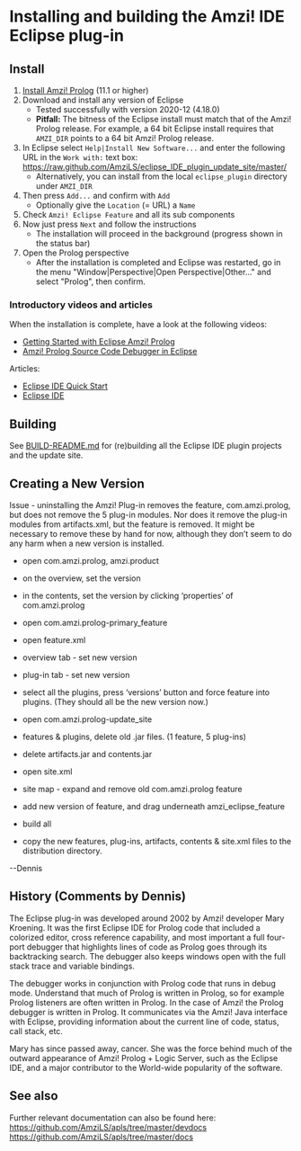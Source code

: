 # Installing and building the Amzi! IDE Eclipse plug-in

## Install

1. [Install Amzi! Prolog](../Setup%20and%20getting%20started.md#installation) (11.1 or higher)
2. Download and install any version of Eclipse
    * Tested successfully with version 2020-12 (4.18.0)
    * **Pitfall:** The bitness of the Eclipse install must match that of the Amzi! Prolog release. For example, a 64 bit Eclipse install requires that `AMZI_DIR` points to a 64 bit Amzi! Prolog release.
3. In Eclipse select `Help|Install New Software...` and enter the following URL in the `Work with:` text box:    
    https://raw.github.com/AmziLS/eclipse_IDE_plugin_update_site/master/
    * Alternatively, you can install from the local `eclipse_plugin` directory under `AMZI_DIR`
4. Then press `Add...` and confirm with `Add`
    * Optionally give the `Location` (= URL) a `Name`
5. Check `Amzi! Eclipse Feature` and all its sub components
6. Now just press `Next` and follow the instructions
    * The installation will proceed in the background (progress shown in the status bar)
7. Open the Prolog perspective
    * After the installation is completed and Eclipse was restarted, go in the menu "Window|Perspective|Open Perspective|Other..." and select "Prolog", then confirm.

### Introductory videos and articles

When the installation is complete, have a look at the following videos:
  * [Getting Started with Eclipse Amzi! Prolog](https://www.youtube.com/watch?v=EMxLnn2I9yo)    
  * [Amzi! Prolog Source Code Debugger in Eclipse](https://www.youtube.com/watch?v=fewTmnarfu8)    

Articles:
  * [Eclipse IDE Quick Start](http://www.amzi.com/manuals/amzi/pro/pug_ide_quickstart.htm)
  * [Eclipse IDE](http://www.amzi.com/manuals/amzi/pro/pug_ide.htm)

## Building

See [BUILD-README.md](workspace/com.amzi.prolog-update_site/BUILD-README.md) for (re)building all the Eclipse IDE plugin projects and the update site.

## Creating a New Version

Issue - uninstalling the Amzi! Plug-in removes the feature, com.amzi.prolog, but does not remove the 5 plug-in modules.  Nor does it remove the plug-in modules from artifacts.xml, but the feature is removed.  It might be necessary to remove these by hand for now, although they don’t seem to do any harm when a new version is installed.

- open com.amzi.prolog, amzi.product
- on the overview, set the version
- in the contents, set the version by clicking ‘properties’ of com.amzi.prolog
- open com.amzi.prolog-primary_feature
- open feature.xml
- overview tab - set new version
- plug-in tab - set new version
- select all the plugins, press ‘versions’ button and force feature into plugins.  (They should all be the new version now.)

- open com.amzi.prolog-update_site
- features & plugins, delete old .jar files.  (1 feature, 5 plug-ins)
- delete artifacts.jar and contents.jar
- open site.xml
- site map - expand and remove old com.amzi.prolog feature
- add new version of feature, and drag underneath amzi_eclipse_feature
- build all

- copy the new features, plug-ins, artifacts, contents & site.xml files to the distribution directory.

--Dennis


## History (Comments by Dennis)

The Eclipse plug-in was developed around 2002 by Amzi! developer Mary Kroening.  It was the first Eclipse IDE for Prolog code that included a colorized editor, cross reference capability, and most important a full four-port debugger that highlights lines of code as Prolog goes through its backtracking search.  The debugger also keeps windows open with the full stack trace and variable bindings.

The debugger works in conjunction with Prolog code that runs in debug mode.  Understand that much of Prolog is written in Prolog, so for example Prolog listeners are often written in Prolog.  In the case of Amzi! the Prolog debugger is written in Prolog.  It communicates via the Amzi! Java interface with Eclipse, providing information about the current line of code, status, call stack, etc.

Mary has since passed away, cancer.  She was the force behind much of the outward appearance of Amzi! Prolog + Logic Server, such as the Eclipse IDE, and a major contributor to the World-wide popularity of the software.

## See also

Further relevant documentation can also be found here:    
https://github.com/AmziLS/apls/tree/master/devdocs    
https://github.com/AmziLS/apls/tree/master/docs    
